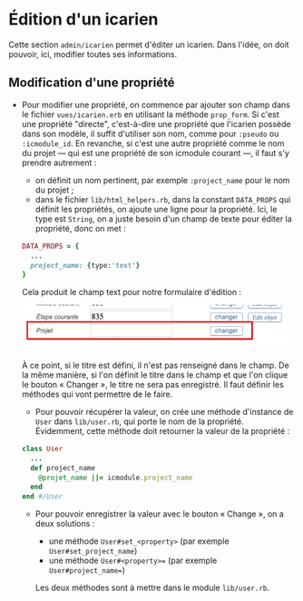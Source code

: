 # Édition d'un icarien

Cette section `admin/icarien` permet d'éditer un icarien. Dans l'idée, on doit pouvoir, ici, modifier toutes ses informations.

## Modification d'une propriété

* Pour modifier une propriété, on commence par ajouter son champ dans le fichier `vues/icarien.erb` en utilisant la méthode `prop_form`. Si c'est une propriété "directe", c'est-à-dire une propriété que l'icarien possède dans son modèle, il suffit d'utiliser son nom, comme pour `:pseudo` ou `:icmodule_id`. En revanche, si c'est une autre propriété comme le nom du projet — qui est une propriété de son icmodule courant —, il faut s'y prendre autrement :
  * on définit un nom pertinent, par exemple `:project_name` pour le nom du projet ;
  * dans le fichier `lib/html_helpers.rb`, dans la constant `DATA_PROPS` qui définit les propriétés, on ajoute une ligne pour la propriété. Ici, le type est `String`, on a juste besoin d'un champ de texte pour éditer la propriété, donc on met :

  ~~~ruby
  DATA_PROPS = {
    ...
    project_name: {type:'text'}
  }
  ~~~

  Cela produit le champ text pour notre formulaire d'édition :

  ![Champ de texte pour la propriété project_name](img/champ-nom-projet.jpg)

  À ce point, si le titre est défini, il n'est pas renseigné dans le champ. De la même manière, si l'on définit le titre dans le champ et que l'on clique le bouton « Changer », le titre ne sera pas enregistré. Il faut définir les méthodes qui vont permettre de le faire.

  * Pour pouvoir récupérer la valeur, on crée une méthode d'instance de `User` dans `lib/user.rb`, qui porte le nom de la propriété. Évidemment, cette méthode doit retourner la valeur de la propriété :

  ~~~ruby
  class User
    ...
    def project_name
      @projet_name ||= icmodule.project_name
    end
  end #/User
  ~~~

  * Pour pouvoir enregistrer la valeur avec le bouton « Change », on a deux solutions :
    * une méthode `User#set_<property>` (par exemple `User#set_project_name`)
    * une méthode `User#<property>=` (par exemple `User#project_name=`)

    Les deux méthodes sont à mettre dans le module `lib/user.rb`.
